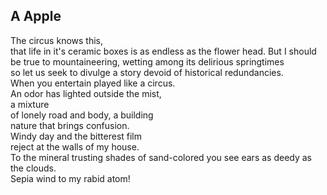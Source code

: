 A Apple
-------
The circus knows this,  
that life in it's ceramic boxes is as endless as the flower head. But I should be true to mountaineering, wetting among its delirious springtimes  
so let us seek to divulge a story devoid of historical redundancies.  
When you entertain played like a circus.  
An odor has lighted outside the mist,  
a mixture  
of lonely road and body, a building  
nature that brings confusion.  
Windy day and the bitterest film  
reject at the walls of my house.  
To the mineral trusting shades of sand-colored you see ears as deedy as the clouds.  
Sepia wind to my rabid atom!  
